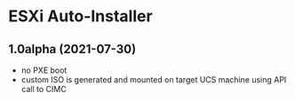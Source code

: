 # ESXi Auto-Installer

1.0alpha (2021-07-30)
---------------------
* no PXE boot
* custom ISO is generated and mounted on target UCS machine using API call to CIMC 
